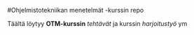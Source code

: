 #Ohjelmistotekniikan menetelmät -kurssin repo

Täältä löytyy **OTM-kurssin** _tehtävät_ ja kurssin _harjoitustyö_ ym
